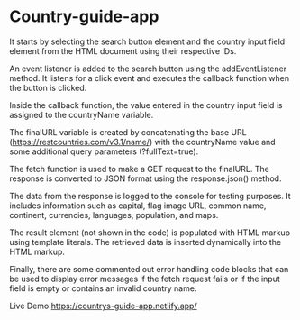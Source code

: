 # Country-guide-app
It starts by selecting the search button element and the country input field element from the HTML document using their respective IDs.

An event listener is added to the search button using the addEventListener method. It listens for a click event and executes the callback function when the button is clicked.

Inside the callback function, the value entered in the country input field is assigned to the countryName variable.

The finalURL variable is created by concatenating the base URL (https://restcountries.com/v3.1/name/) with the countryName value and some additional query parameters (?fullText=true).

The fetch function is used to make a GET request to the finalURL. The response is converted to JSON format using the response.json() method.

The data from the response is logged to the console for testing purposes. It includes information such as capital, flag image URL, common name, continent, currencies, languages, population, and maps.

The result element (not shown in the code) is populated with HTML markup using template literals. The retrieved data is inserted dynamically into the HTML markup.

Finally, there are some commented out error handling code blocks that can be used to display error messages if the fetch request fails or if the input field is empty or contains an invalid country name.

Live Demo:https://countrys-guide-app.netlify.app/
